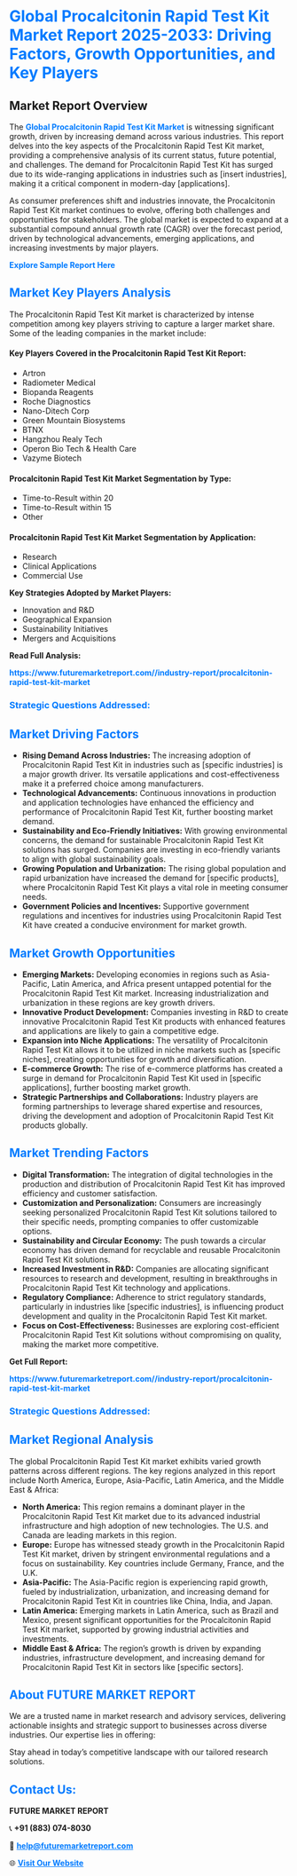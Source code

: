 <h1 style="color: #007BFF;">Global Procalcitonin Rapid Test Kit Market Report 2025-2033: Driving Factors, Growth Opportunities, and Key Players</h1>

<section id="overview">
<h2>Market Report Overview</h2>
<p>The <a href="https://www.futuremarketreport.com//industry-report/procalcitonin-rapid-test-kit-market" style="color: #007BFF; text-decoration: none;"><strong>Global Procalcitonin Rapid Test Kit Market</strong></a> is witnessing significant growth, driven by increasing demand across various industries. This report delves into the key aspects of the Procalcitonin Rapid Test Kit market, providing a comprehensive analysis of its current status, future potential, and challenges. The demand for Procalcitonin Rapid Test Kit has surged due to its wide-ranging applications in industries such as [insert industries], making it a critical component in modern-day [applications].</p>
<p>As consumer preferences shift and industries innovate, the Procalcitonin Rapid Test Kit market continues to evolve, offering both challenges and opportunities for stakeholders. The global market is expected to expand at a substantial compound annual growth rate (CAGR) over the forecast period, driven by technological advancements, emerging applications, and increasing investments by major players.</p>
</section>

<section id="overview">
<p><a href="https://www.futuremarketreport.com//request-sample/reportId=90532" style="color: #007BFF; text-decoration: none;"><strong>Explore Sample Report Here</strong></a></p>
</section>

<section id="key-players">
<h2 style="color: #007BFF;">Market Key Players Analysis</h2>
<p>The Procalcitonin Rapid Test Kit market is characterized by intense competition among key players striving to capture a larger market share. Some of the leading companies in the market include:</p>
<h4>Key Players Covered in the Procalcitonin Rapid Test Kit Report:</h4>
<ul><li>Artron</li><li>Radiometer Medical</li><li>Biopanda Reagents</li><li>Roche Diagnostics</li><li>Nano-Ditech Corp</li><li>Green Mountain Biosystems</li><li>BTNX</li><li>Hangzhou Realy Tech</li><li>Operon Bio Tech &amp; Health Care</li><li>Vazyme Biotech</li></ul>
<h4>Procalcitonin Rapid Test Kit Market Segmentation by Type:</h4>
<ul><li>Time-to-Result within 20</li><li>Time-to-Result within 15</li><li>Other</li></ul>

<h4>Procalcitonin Rapid Test Kit Market Segmentation by Application:</h4>
<ul><li>Research</li><li>Clinical Applications</li><li>Commercial Use</li></ul>
<p><strong>Key Strategies Adopted by Market Players:</strong></p>
<ul>
<li>Innovation and R&D</li>
<li>Geographical Expansion</li>
<li>Sustainability Initiatives</li>
<li>Mergers and Acquisitions</li>
</ul>
</section>

<section>
<p><strong>Read Full Analysis: </strong></p><a href="https://www.futuremarketreport.com//industry-report/procalcitonin-rapid-test-kit-market" style="color: #007BFF; text-decoration: none;"><strong>https://www.futuremarketreport.com//industry-report/procalcitonin-rapid-test-kit-market</strong></a>
<h3 style="color: #007BFF;">Strategic Questions Addressed:</h3>
</section>

<section id="driving-factors">
<h2 style="color: #007BFF;">Market Driving Factors</h2>
<ul>
<li><strong>Rising Demand Across Industries:</strong> The increasing adoption of Procalcitonin Rapid Test Kit in industries such as [specific industries] is a major growth driver. Its versatile applications and cost-effectiveness make it a preferred choice among manufacturers.</li>
<li><strong>Technological Advancements:</strong> Continuous innovations in production and application technologies have enhanced the efficiency and performance of Procalcitonin Rapid Test Kit, further boosting market demand.</li>
<li><strong>Sustainability and Eco-Friendly Initiatives:</strong> With growing environmental concerns, the demand for sustainable Procalcitonin Rapid Test Kit solutions has surged. Companies are investing in eco-friendly variants to align with global sustainability goals.</li>
<li><strong>Growing Population and Urbanization:</strong> The rising global population and rapid urbanization have increased the demand for [specific products], where Procalcitonin Rapid Test Kit plays a vital role in meeting consumer needs.</li>
<li><strong>Government Policies and Incentives:</strong> Supportive government regulations and incentives for industries using Procalcitonin Rapid Test Kit have created a conducive environment for market growth.</li>
</ul>
</section>

<section id="growth-opportunities">
<h2 style="color: #007BFF;">Market Growth Opportunities</h2>
<ul>
<li><strong>Emerging Markets:</strong> Developing economies in regions such as Asia-Pacific, Latin America, and Africa present untapped potential for the Procalcitonin Rapid Test Kit market. Increasing industrialization and urbanization in these regions are key growth drivers.</li>
<li><strong>Innovative Product Development:</strong> Companies investing in R&D to create innovative Procalcitonin Rapid Test Kit products with enhanced features and applications are likely to gain a competitive edge.</li>
<li><strong>Expansion into Niche Applications:</strong> The versatility of Procalcitonin Rapid Test Kit allows it to be utilized in niche markets such as [specific niches], creating opportunities for growth and diversification.</li>
<li><strong>E-commerce Growth:</strong> The rise of e-commerce platforms has created a surge in demand for Procalcitonin Rapid Test Kit used in [specific applications], further boosting market growth.</li>
<li><strong>Strategic Partnerships and Collaborations:</strong> Industry players are forming partnerships to leverage shared expertise and resources, driving the development and adoption of Procalcitonin Rapid Test Kit products globally.</li>
</ul>
</section>

<section id="trending-factors">
<h2 style="color: #007BFF;">Market Trending Factors</h2>
<ul>
<li><strong>Digital Transformation:</strong> The integration of digital technologies in the production and distribution of Procalcitonin Rapid Test Kit has improved efficiency and customer satisfaction.</li>
<li><strong>Customization and Personalization:</strong> Consumers are increasingly seeking personalized Procalcitonin Rapid Test Kit solutions tailored to their specific needs, prompting companies to offer customizable options.</li>
<li><strong>Sustainability and Circular Economy:</strong> The push towards a circular economy has driven demand for recyclable and reusable Procalcitonin Rapid Test Kit solutions.</li>
<li><strong>Increased Investment in R&D:</strong> Companies are allocating significant resources to research and development, resulting in breakthroughs in Procalcitonin Rapid Test Kit technology and applications.</li>
<li><strong>Regulatory Compliance:</strong> Adherence to strict regulatory standards, particularly in industries like [specific industries], is influencing product development and quality in the Procalcitonin Rapid Test Kit market.</li>
<li><strong>Focus on Cost-Effectiveness:</strong> Businesses are exploring cost-efficient Procalcitonin Rapid Test Kit solutions without compromising on quality, making the market more competitive.</li>
</ul>
</section>

<section>
<p><strong>Get Full Report: </strong></p><a href="https://www.futuremarketreport.com//industry-report/procalcitonin-rapid-test-kit-market" style="color: #007BFF; text-decoration: none;"><strong>https://www.futuremarketreport.com//industry-report/procalcitonin-rapid-test-kit-market</strong></a>
<h3 style="color: #007BFF;">Strategic Questions Addressed:</h3>
</section>


<section id="regional-analysis">
<h2 style="color: #007BFF;">Market Regional Analysis</h2>
<p>The global Procalcitonin Rapid Test Kit market exhibits varied growth patterns across different regions. The key regions analyzed in this report include North America, Europe, Asia-Pacific, Latin America, and the Middle East & Africa:</p>
<ul>
<li><strong>North America:</strong> This region remains a dominant player in the Procalcitonin Rapid Test Kit market due to its advanced industrial infrastructure and high adoption of new technologies. The U.S. and Canada are leading markets in this region.</li>
<li><strong>Europe:</strong> Europe has witnessed steady growth in the Procalcitonin Rapid Test Kit market, driven by stringent environmental regulations and a focus on sustainability. Key countries include Germany, France, and the U.K.</li>
<li><strong>Asia-Pacific:</strong> The Asia-Pacific region is experiencing rapid growth, fueled by industrialization, urbanization, and increasing demand for Procalcitonin Rapid Test Kit in countries like China, India, and Japan.</li>
<li><strong>Latin America:</strong> Emerging markets in Latin America, such as Brazil and Mexico, present significant opportunities for the Procalcitonin Rapid Test Kit market, supported by growing industrial activities and investments.</li>
<li><strong>Middle East & Africa:</strong> The region’s growth is driven by expanding industries, infrastructure development, and increasing demand for Procalcitonin Rapid Test Kit in sectors like [specific sectors].</li>
</ul>
</section>

<footer>
<h2 style="color: #007BFF;">About FUTURE MARKET REPORT</h2>
<p>We are a trusted name in market research and advisory services, delivering actionable insights and strategic support to businesses across diverse industries. Our expertise lies in offering:</p>

<p>Stay ahead in today’s competitive landscape with our tailored research solutions.</p>

<h2 style="color: #007BFF;">Contact Us:</h2>
<p><strong>FUTURE MARKET REPORT</strong></p>
<p>📞 <strong>+91 (883) 074-8030</strong></p>
<p>📧 <strong><a href="mailto:help@futuremarketreport.com" style="color: #007BFF;">help@futuremarketreport.com</a></strong></p>
<p>🌐 <strong><a href="https://www.futuremarketreport.com/" style="color: #007BFF;">Visit Our Website</a></strong></p>
</footer>